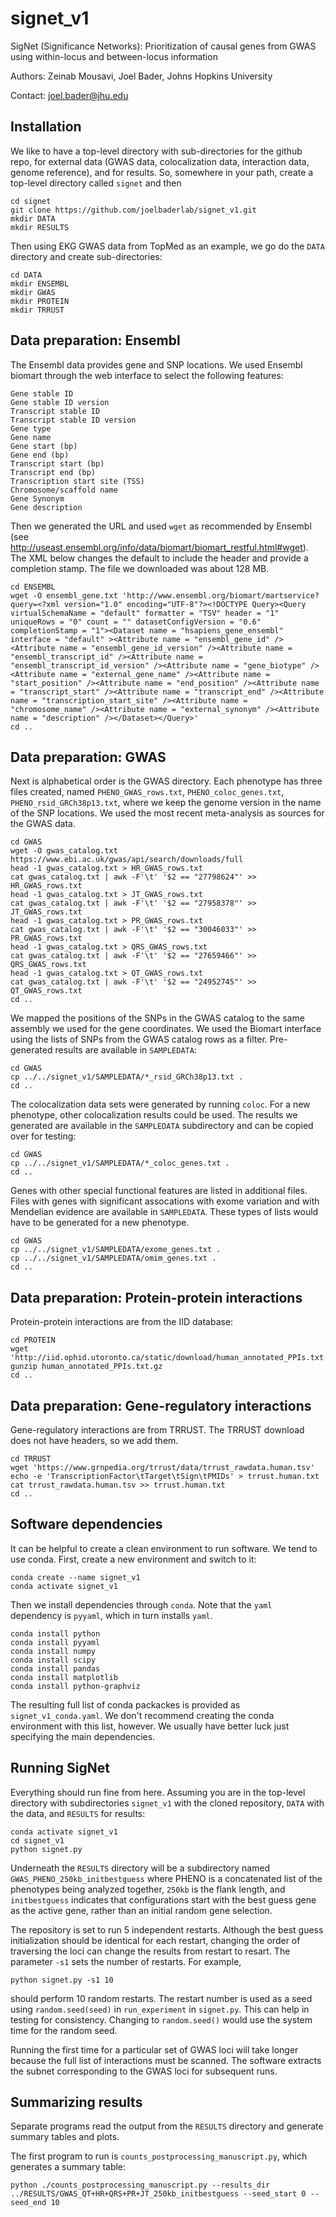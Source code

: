 # signet_v1
SigNet (Significance Networks): Prioritization of causal genes from GWAS using within-locus and between-locus information

Authors: Zeinab Mousavi, Joel Bader, Johns Hopkins University

Contact: joel.bader@jhu.edu

## Installation

We like to have a top-level directory with sub-directories for the github repo, for external data (GWAS data, colocalization data, interaction data, genome reference), and for results. So, somewhere in your path, create a top-level directory called `signet` and then
```
cd signet
git clone https://github.com/joelbaderlab/signet_v1.git
mkdir DATA
mkdir RESULTS
```

Then using EKG GWAS data from TopMed as an example, we go do the `DATA` directory and create sub-directories:
```
cd DATA
mkdir ENSEMBL
mkdir GWAS
mkdir PROTEIN
mkdir TRRUST
```

## Data preparation: Ensembl

The Ensembl data provides gene and SNP locations. We used Ensembl biomart through the web interface to select the following features:
```
Gene stable ID
Gene stable ID version
Transcript stable ID
Transcript stable ID version
Gene type
Gene name
Gene start (bp)
Gene end (bp)
Transcript start (bp)
Transcript end (bp)
Transcription start site (TSS)
Chromosome/scaffold name
Gene Synonym
Gene description
```

Then we generated the URL and used `wget` as recommended by Ensembl (see http://useast.ensembl.org/info/data/biomart/biomart_restful.html#wget). The XML below changes the default to include the header and provide a completion stamp. The file we downloaded was about 128 MB.
```
cd ENSEMBL
wget -O ensembl_gene.txt 'http://www.ensembl.org/biomart/martservice?query=<?xml version="1.0" encoding="UTF-8"?><!DOCTYPE Query><Query  virtualSchemaName = "default" formatter = "TSV" header = "1" uniqueRows = "0" count = "" datasetConfigVersion = "0.6" completionStamp = "1"><Dataset name = "hsapiens_gene_ensembl" interface = "default" ><Attribute name = "ensembl_gene_id" /><Attribute name = "ensembl_gene_id_version" /><Attribute name = "ensembl_transcript_id" /><Attribute name = "ensembl_transcript_id_version" /><Attribute name = "gene_biotype" /><Attribute name = "external_gene_name" /><Attribute name = "start_position" /><Attribute name = "end_position" /><Attribute name = "transcript_start" /><Attribute name = "transcript_end" /><Attribute name = "transcription_start_site" /><Attribute name = "chromosome_name" /><Attribute name = "external_synonym" /><Attribute name = "description" /></Dataset></Query>'
cd ..
```

## Data preparation: GWAS

Next is alphabetical order is the GWAS directory. Each phenotype has three files created, named `PHENO_GWAS_rows.txt`, `PHENO_coloc_genes.txt`, `PHENO_rsid_GRCh38p13.txt`, where we keep the genome version in the name of the SNP locations. We used the most recent meta-analysis as sources for the GWAS data.
```
cd GWAS
wget -O gwas_catalog.txt https://www.ebi.ac.uk/gwas/api/search/downloads/full
head -1 gwas_catalog.txt > HR_GWAS_rows.txt
cat gwas_catalog.txt | awk -F'\t' '$2 == "27798624"' >> HR_GWAS_rows.txt
head -1 gwas_catalog.txt > JT_GWAS_rows.txt
cat gwas_catalog.txt | awk -F'\t' '$2 == "27958378"' >> JT_GWAS_rows.txt
head -1 gwas_catalog.txt > PR_GWAS_rows.txt
cat gwas_catalog.txt | awk -F'\t' '$2 == "30046033"' >> PR_GWAS_rows.txt
head -1 gwas_catalog.txt > QRS_GWAS_rows.txt
cat gwas_catalog.txt | awk -F'\t' '$2 == "27659466"' >> QRS_GWAS_rows.txt
head -1 gwas_catalog.txt > QT_GWAS_rows.txt
cat gwas_catalog.txt | awk -F'\t' '$2 == "24952745"' >> QT_GWAS_rows.txt
cd ..
```

We mapped the positions of the SNPs in the GWAS catalog to the same assembly we used for the gene coordinates. We used the Biomart interface using the lists of SNPs from the GWAS catalog rows as a filter. Pre-generated results are available in `SAMPLEDATA`:
```
cd GWAS
cp ../../signet_v1/SAMPLEDATA/*_rsid_GRCh38p13.txt .
cd ..
```

The colocalization data sets were generated by running `coloc`. For a new phenotype, other colocalization results could be used. The results we generated are available in the `SAMPLEDATA` subdirectory and can be copied over for testing:
```
cd GWAS
cp ../../signet_v1/SAMPLEDATA/*_coloc_genes.txt .
cd ..
```

Genes with other special functional features are listed in additional files. Files with genes with significant assocations with exome variation and with Mendelian evidence are available in `SAMPLEDATA`. These types of lists would have to be generated for a new phenotype.
```
cd GWAS
cp ../../signet_v1/SAMPLEDATA/exome_genes.txt .
cp ../../signet_v1/SAMPLEDATA/omim_genes.txt .
cd ..
```

## Data preparation: Protein-protein interactions

Protein-protein interactions are from the IID database:
```
cd PROTEIN
wget 'http://iid.ophid.utoronto.ca/static/download/human_annotated_PPIs.txt.gz'
gunzip human_annotated_PPIs.txt.gz
cd ..
```

## Data preparation: Gene-regulatory interactions

Gene-regulatory interactions are from TRRUST. The TRRUST download does not have headers, so we add them.
```
cd TRRUST
wget 'https://www.grnpedia.org/trrust/data/trrust_rawdata.human.tsv'
echo -e 'TranscriptionFactor\tTarget\tSign\tPMIDs' > trrust.human.txt
cat trrust_rawdata.human.tsv >> trrust.human.txt
cd ..
```

## Software dependencies

It can be helpful to create a clean environment to run software. We tend to use conda. First, create a new environment and switch to it:
```
conda create --name signet_v1
conda activate signet_v1
```
Then we install dependencies through `conda`. Note that the `yaml` dependency is `pyyaml`, which in turn installs `yaml`.
```
conda install python
conda install pyyaml
conda install numpy
conda install scipy
conda install pandas
conda install matplotlib
conda install python-graphviz
```
The resulting full list of conda packackes is provided as `signet_v1_conda.yaml`. We don't recommend creating the conda environment with this list, however. We usually have better luck just specifying the main dependencies.

## Running SigNet

Everything should run fine from here. Assuming you are in the top-level directory with subdirectories `signet_v1` with the cloned repository, `DATA` with the data, and `RESULTS` for results:
```
conda activate signet_v1
cd signet_v1
python signet.py
```

Underneath the `RESULTS` directory will be a subdirectory named `GWAS_PHENO_250kb_initbestguess` where PHENO is a concatenated list of the phenotypes being analyzed together, `250kb` is the flank length, and `initbestguess` indicates that configurations start with the best guess gene as the active gene, rather than an initial random gene selection.

The repository is set to run 5 independent restarts. Although the best guess initialization should be identical for each restart, changing the order of traversing the loci can change the results from restart to resart. The parameter `-s1` sets the number of restarts. For example,
```
python signet.py -s1 10
```
should perform 10 random restarts. The restart number is used as a seed using `random.seed(seed)` in `run_experiment` in `signet.py`. This can help in testing for consistency. Changing to `random.seed()` would use the system time for the random seed.

Running the first time for a particular set of GWAS loci will take longer because the full list of interactions must be scanned. The software extracts the subnet corresponding to the GWAS loci for subsequent runs.

## Summarizing results

Separate programs read the output from the `RESULTS` directory and generate summary tables and plots.

The first program to run is `counts_postprocessing_manuscript.py`, which generates a summary table:
```
python ./counts_postprocessing_manuscript.py --results_dir ../RESULTS/GWAS_QT+HR+QRS+PR+JT_250kb_initbestguess --seed_start 0 --seed_end 10
```

